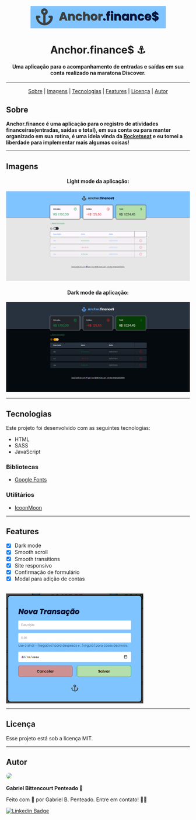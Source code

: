 <div align="center">
    <img src="github/../.github/logo.png">
</div>



<h1 align="center">Anchor.finance$ ⚓</h1>
<h4 align="center">Uma aplicação para o acompanhamento de entradas e saídas em sua conta realizado na maratona Discover.</h4>

---

<div align="center">
    <a href="#sobre">Sobre</a> |
    <a href="#imagens">Imagens</a> |
    <a href="#tecnologias">Tecnologias</a> |
    <a href="#features">Features</a> |
    <a href="#licença">Licença</a> |
    <a href="#autor">Autor</a>
</div>



## Sobre
**Anchor.finance é uma aplicação para o registro de atividades financeiras(entradas, saídas e total), em sua conta ou para manter organizado em sua rotina, é uma ideia vinda da [Rocketseat](https://github.com/rocketseat-education/maratona-discover-01) e eu tomei a liberdade para implementar mais algumas coisas!**

---

## Imagens
<div align="center">
    <h4>Light mode da aplicação:</h4>
    <img src="github/../.github/light-mode.png">
    <h4>Dark mode da aplicação:</h4>
    <img src="github/../.github/dark-mode.png">
</div>

---

## Tecnologias

Este projeto foi desenvolvido com as seguintes tecnologias:
* HTML
* SASS
* JavaScript

### Bibliotecas
* [Google Fonts](https://fonts.google.com/)

### Utilitários
  * [IcoonMoon](https://icomoon.io/)

---

## Features

- [x] Dark mode
- [x] Smooth scroll
- [x] Smooth transitions
- [x] Site responsivo
- [x] Confirmação de formulário
- [x] Modal para adição de contas
<br>
<img align="center" height="300px" src="github/../.github/modal.light-mode.png">

---

## Licença

Esse projeto está sob a licença MIT.

---

## Autor

<img style='border-radius: 50px;' width='170px' src="https://unavatar.now.sh/github/gabrlcj">
<p><b>Gabriel Bittencourt Penteado 🔰</b></p>

Feito com 🤎 por Gabriel B. Penteado. Entre em contato! 👋🏽

[![Linkedin Badge](https://img.shields.io/badge/-Gabriel-orange?style=flat-square&logo=Linkedin&logoColor=white&link=https://www.linkedin.com/in/gabriel-bittencourt-penteado/)](https://www.linkedin.com/in/gabriel-bittencourt-penteado/)